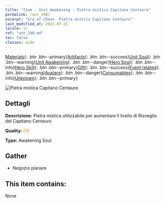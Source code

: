 ```yaml
---
title: "Item - Unit Awakening - Pietra mistica Capitano Centauro"
permalink: /unt_290/
excerpt: "Era of Chaos  Pietra mistica Capitano Centauro"
last_modified_at: 2021-07-21
locale: it
ref: "unt_290.md"
toc: false
classes: wide
---
```

 [Materials](/ItemsIT/){: .btn .btn--primary}[Artifacts](/ItemsIT/Artifacts/){: .btn .btn--success}[Unit Soul](/ItemsIT/UnitSoul/){: .btn .btn--warning}[Unit Awakening](/ItemsIT/UnitAwakening/){: .btn .btn--danger}[Hero Soul](/ItemsIT/HeroSoul/){: .btn .btn--info}[Hero Skill](/ItemsIT/HeroSkill/){: .btn .btn--primary}[Gift](/ItemsIT/Gift/){: .btn .btn--success}[Event related](/ItemsIT/Events/){: .btn .btn--warning}[Avatars](/ItemsIT/Avatars/){: .btn .btn--danger}[Consumables](/ItemsIT/Consumables/){: .btn .btn--info}[Unknown](/ItemsIT/Unknown/){: .btn .btn--primary}

 ![Pietra mistica Capitano Centauro](/images/u/tia_banrenma.jpg)

## Dettagli
 **Descrizione:** Pietra mistica utilizzabile per aumentare il livello di Risveglio del Capitano Centauro

 **Quality:** <span style="color: #FF8C00">OK</span>

 **Type:** Awakening Soul

## Gather

*    Negozio planare 

## This item contains:

  None

